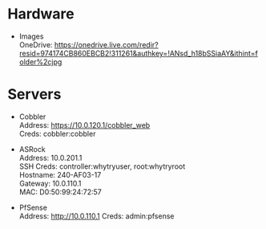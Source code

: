 Hardware
========
- Images  
OneDrive: https://onedrive.live.com/redir?resid=974174CB860EBCB2!311261&authkey=!ANsd_h18bSSiaAY&ithint=folder%2cjpg

Servers
=======
- Cobbler  
Address: https://10.0.120.1/cobbler_web  
Creds: cobbler:cobbler  

- ASRock  
Address: 10.0.201.1  
SSH Creds: controller:whytryuser, root:whytryroot  
Hostname: 240-AF03-17  
Gateway: 10.0.110.1  
MAC: D0:50:99:24:72:57  

- PfSense  
Address: http://10.0.110.1
Creds: admin:pfsense
